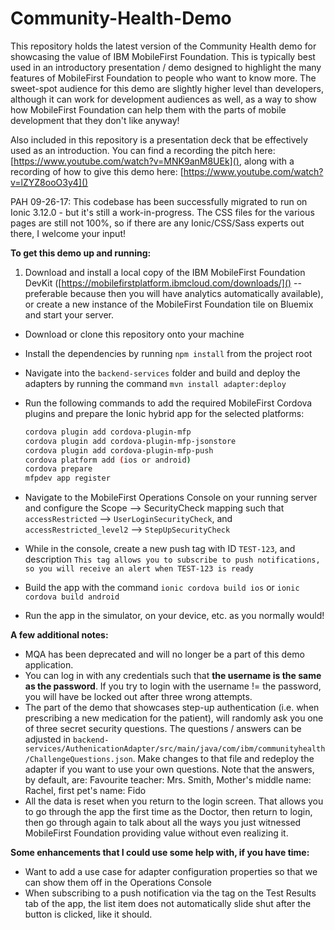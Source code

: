 # Community-Health-Demo
This repository holds the latest version of the Community Health demo for showcasing the value of IBM MobileFirst Foundation.  This is typically best used in an introductory presentation / demo designed to highlight the many features of MobileFirst Foundation to people who want to know more.  The sweet-spot audience for this demo are slightly higher level than developers, although it can work for development audiences as well, as a way to show how MobileFirst Foundation can help them with the parts of mobile development that they don't like anyway!

Also included in this repository is a presentation deck that be effectively used as an introduction.  You can find a recording the pitch here: [https://www.youtube.com/watch?v=MNK9anM8UEk](), along with a recording of how to give this demo here: [https://www.youtube.com/watch?v=lZYZ8ooO3y4]()

PAH 09-26-17:  This codebase has been successfully migrated to run on Ionic 3.12.0 - but it's still a work-in-progress. The CSS files for the various pages are still not 100%, so if there are any Ionic/CSS/Sass experts out there, I welcome your input! 

**To get this demo up and running:**

1. Download and install a local copy of the IBM MobileFirst Foundation DevKit ([https://mobilefirstplatform.ibmcloud.com/downloads/]() -- preferable because then you will have analytics automatically available), or create a new instance of the MobileFirst Foundation tile on Bluemix and start your server.
*  Download or clone this repository onto your machine
*  Install the dependencies by running `npm install` from the project root
*  Navigate into the `backend-services` folder and build and deploy the adapters by running the command `mvn install adapter:deploy`
*  Run the following commands to add the required MobileFirst Cordova plugins and prepare the Ionic hybrid app for the selected platforms:

	```bash
	cordova plugin add cordova-plugin-mfp
	cordova plugin add cordova-plugin-mfp-jsonstore
	cordova plugin add cordova-plugin-mfp-push
	cordova platform add (ios or android)
	cordova prepare
	mfpdev app register
	```
	
*  Navigate to the MobileFirst Operations Console on your running server and configure the Scope --> SecurityCheck mapping such that `accessRestricted` --> `UserLoginSecurityCheck`, and `accessRestricted_level2` --> `StepUpSecurityCheck`
*  While in the console, create a new push tag with ID `TEST-123`, and description `This tag allows you to subscribe to push notifications, so you will receive an alert when TEST-123 is ready`
*  Build the app with the command `ionic cordova build ios` or `ionic cordova build android`
*  Run the app in the simulator, on your device, etc. as you normally would!

**A few additional notes:**

* MQA has been deprecated and will no longer be a part of this demo application.
* You can log in with any credentials such that **the username is the same as the password**.  If you try to login with the username != the password, you will have be locked out after three wrong attempts.
* The part of the demo that showcases step-up authentication (i.e. when prescribing a new medication for the patient), will randomly ask you one of three secret security questions.  The questions / answers can be adjusted in `backend-services/AuthenicationAdapter/src/main/java/com/ibm/communityhealth/ChallengeQuestions.json`.  Make changes to that file and redeploy the adapter if you want to use your own questions.  Note that the answers, by default, are: Favourite teacher: Mrs. Smith, Mother's middle name: Rachel, first pet's name: Fido
* All the data is reset when you return to the login screen.  That allows you to go through the app the first time as the Doctor, then return to login, then go through again to talk about all the ways you just witnessed MobileFirst Foundation providing value without even realizing it.

**Some enhancements that I could use some help with, if you have time:**

* Want to add a use case for adapter configuration properties so that we can show them off in the Operations Console
* When subscribing to a push notification via the tag on the Test Results tab of the app, the list item does not automatically slide shut after the button is clicked, like it should.
